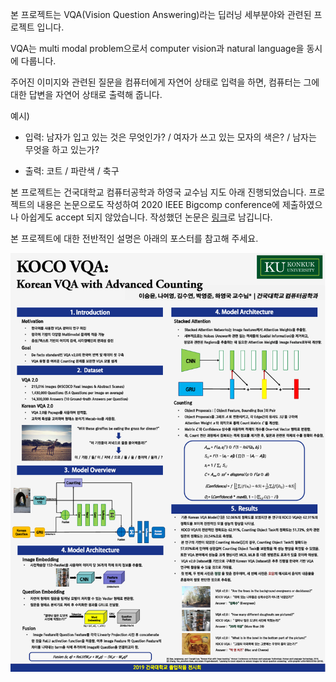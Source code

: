 본 프로젝트는 VQA(Vision Question Answering)라는 딥러닝 세부분야와 관련된 프로젝트 입니다.

VQA는 multi modal problem으로서 computer vision과 natural language을 동시에 다룹니다.

주어진 이미지와 관련된 질문을 컴퓨터에게 자연어 상태로 입력을 하면, 컴퓨터는 그에 대한 답변을 자연어 상태로 출력해 줍니다.

예시) <br/>

- 입력: 남자가 입고 있는 것은 무엇인가? / 여자가 쓰고 있는 모자의 색은? / 남자는 무엇을 하고 있는가?

- 출력: 코트 / 파란색 / 축구

본 프로젝트는 건국대학교 컴퓨터공학과 하영국 교수님 지도 아래 진행되었습니다. 프로젝트의 내용은 논문으로도 작성하여 2020 IEEE Bigcomp conference에 제출하였으나 아쉽게도 accept 되지 않았습니다. 작성했던 논문은 [링크][0]로 남깁니다.

본 프로젝트에 대한 전반적인 설명은 아래의 포스터를 참고해 주세요.

![KOCO VQA](/포스터.PNG)

[0]: /KOCO_VQA_Korean_VQA_with_Advanced_Counting.pdf

<!--이번 프로젝트는 쉽지 않은 프로젝트였다. 이미지와 자연어처리를 동시에 다뤄야하는 분야였기 때문이다.베이스로 삼은 코드(https://github.com/Cyanogenoid/vqa-counting/tree/master/vqa-v2)를 한국어에 맞게 수정, 보완하기 위해 수많은 시도를 하였다. 자연어처리 부분에 BERT를 적용해보기도 하고, 여러 fusion 방식(Linearsum, MLB, MCB)을 적용해보려고 노력하였다. 시도한 것 중 상당부분은 실패하였지만 결과적으로는 소기의 성과를 얻으며 프로젝트를 마칠 수 있었다.-->

